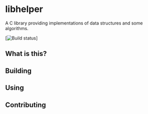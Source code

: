 # libhelper

A C library providing implementations of data structures and some algorithms.

[![Build status](https://mfukar.visualstudio.com/_apis/public/build/definitions/1b93f481-6971-48f6-b76d-f326956e6a08/1/badge)]

## What is this?
## Building
## Using
## Contributing

